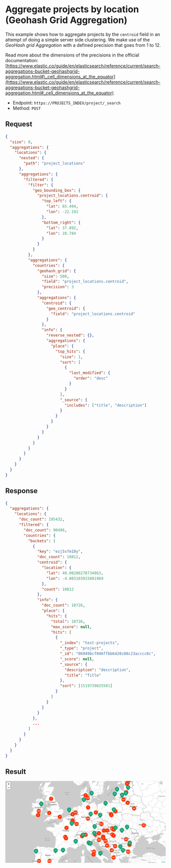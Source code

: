 # Aggregate projects by location (Geohash Grid Aggregation)

This example shows how to aggregate projects by the `centroid` field in an attempt of doing a simple server side clustering. We make use of the _GeoHash grid Aggregation_ with a defined precision that goes from 1 to 12.

Read more about the dimensions of the precisions in the official documentation: [https://www.elastic.co/guide/en/elasticsearch/reference/current/search-aggregations-bucket-geohashgrid-aggregation.html#\_cell_dimensions_at_the_equator](https://www.elastic.co/guide/en/elasticsearch/reference/current/search-aggregations-bucket-geohashgrid-aggregation.html#_cell_dimensions_at_the_equator)

* Endpoint: `https://PROJECTS_INDEX/project/_search`
* Method: `POST`

## Request

```json
{
  "size": 0,
  "aggregations": {
    "locations": {
      "nested": {
        "path": "project_locations"
      },
      "aggregations": {
        "filtered": {
          "filter": {
            "geo_bounding_box": {
              "project_locations.centroid": {
                "top_left": {
                  "lat": 65.494,
                  "lon": -22.192
                },
                "bottom_right": {
                  "lat": 37.892,
                  "lon": 28.784
                }
              }
            }
          },
          "aggregations": {
            "countries": {
              "geohash_grid": {
                "size": 500,
                "field": "project_locations.centroid",
                "precision": 3
              },
              "aggregations": {
                "centroid": {
                  "geo_centroid": {
                    "field": "project_locations.centroid"
                  }
                },
                "info": {
                  "reverse_nested": {},
                  "aggregations": {
                    "place": {
                      "top_hits": {
                        "size": 1,
                        "sort": [
                          {
                            "last_modified": {
                              "order": "desc"
                            }
                          }
                        ],
                        "_source": {
                          "includes": ["title", "description"]
                        }
                      }
                    }
                  }
                }
              }
            }
          }
        }
      }
    }
  }
}
```

## Response

```json
{
  "aggregations": {
    "locations": {
      "doc_count": 195432,
      "filtered": {
        "doc_count": 90496,
        "countries": {
          "buckets": [
            {
              "key": "ezj5sfm10y",
              "doc_count": 10812,
              "centroid": {
                "location": {
                  "lat": 40.00280278734863,
                  "lon": -4.003103915601969
                },
                "count": 10812
              },
              "info": {
                "doc_count": 10726,
                "place": {
                  "hits": {
                    "total": 10726,
                    "max_score": null,
                    "hits": [
                      {
                        "_index": "test-projects",
                        "_type": "project",
                        "_id": "06949bcf046ffbb6420c08c23acccc8c",
                        "_score": null,
                        "_source": {
                          "description": "description",
                          "title": "Title"
                        },
                        "sort": [1519739025581]
                      }
                    ]
                  }
                }
              }
            },
            ...
          ]
        }
      }
    }
  }
}
```

## Result

![GeoHash grid Aggregation](./aggregation_geohash.gif)

